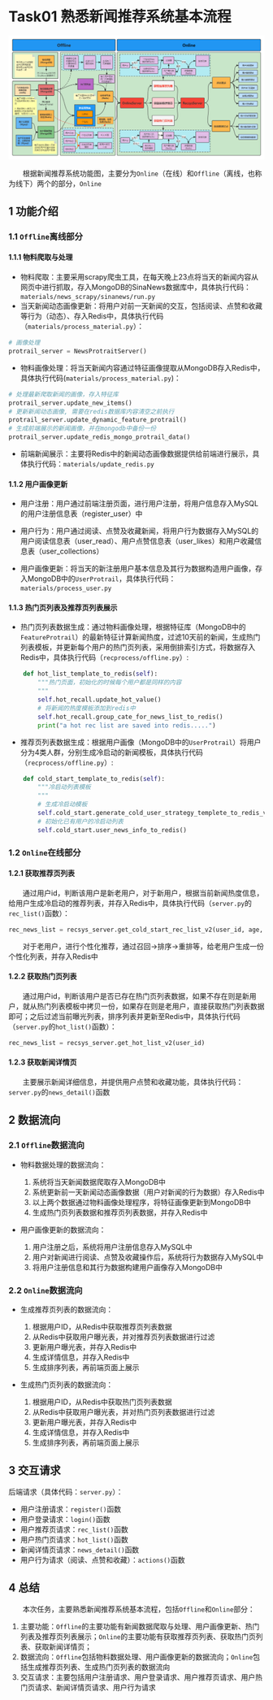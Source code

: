 # Task01 熟悉新闻推荐系统基本流程

![新闻推荐系统功能图](images/news-rec-sys-function-diagram.png)

&emsp;&emsp;根据新闻推荐系统功能图，主要分为`Online`（在线）和`Offline`（离线，也称为线下）两个的部分，`Online`

## 1 功能介绍
### 1.1 `Offline`离线部分

#### 1.1.1 物料爬取与处理
- 物料爬取：主要采用scrapy爬虫工具，在每天晚上23点将当天的新闻内容从网页中进行抓取，存入MongoDB的SinaNews数据库中，具体执行代码：`materials/news_scrapy/sinanews/run.py`
- 当天新闻动态画像更新：将用户对前一天新闻的交互，包括阅读、点赞和收藏等行为（动态）、存入Redis中，具体执行代码（`materials/process_material.py`）：
```python
# 画像处理
protrail_server = NewsProtraitServer()
```

- 物料画像处理：将当天新闻内容通过特征画像提取从MongoDB存入Redis中，具体执行代码(`materials/process_material.py`)：
```python
# 处理最新爬取新闻的画像，存入特征库
protrail_server.update_new_items()
# 更新新闻动态画像, 需要在redis数据库内容清空之前执行
protrail_server.update_dynamic_feature_protrail()
# 生成前端展示的新闻画像，并在mongodb中备份一份
protrail_server.update_redis_mongo_protrail_data()
```

- 前端新闻展示：主要将Redis中的新闻动态画像数据提供给前端进行展示，具体执行代码：`materials/update_redis.py`

#### 1.1.2 用户画像更新
- 用户注册：用户通过前端注册页面，进行用户注册，将用户信息存入MySQL的用户注册信息表（register_user）中

- 用户行为：用户通过阅读、点赞及收藏新闻，将用户行为数据存入MySQL的用户阅读信息表（user_read）、用户点赞信息表（user_likes）和用户收藏信息表（user_collections）

- 用户画像更新：将当天的新注册用户基本信息及其行为数据构造用户画像，存入MongoDB中的`UserProtrail`，具体执行代码：`materials/process_user.py`

#### 1.1.3 热门页列表及推荐页列表展示
- 热门页列表数据生成：通过物料画像处理，根据特征库（MongoDB中的`FeatureProtrail`）的最新特征计算新闻热度，过滤10天前的新闻，生成热门列表模板，并更新每个用户的热门页列表，采用倒排索引方式，将数据存入Redis中，具体执行代码（`recprocess/offline.py`）:
```python
    def hot_list_template_to_redis(self):
        """热门页面，初始化的时候每个用户都是同样的内容
        """
        self.hot_recall.update_hot_value()
        # 将新闻的热度模板添加到redis中
        self.hot_recall.group_cate_for_news_list_to_redis()
        print("a hot rec list are saved into redis.....")
```

- 推荐页列表数据生成：根据用户画像（MongoDB中的`UserProtrail`）将用户分为4类人群，分别生成冷启动的新闻模板，具体执行代码（`recprocess/offline.py`）:
```python
    def cold_start_template_to_redis(self):
        """冷启动列表模板
        """
        # 生成冷启动模板
        self.cold_start.generate_cold_user_strategy_templete_to_redis_v2()
        # 初始化已有用户的冷启动列表
        self.cold_start.user_news_info_to_redis()
```

### 1.2 `Online`在线部分

#### 1.2.1 获取推荐页列表

&emsp;&emsp;通过用户id，判断该用户是新老用户，对于新用户，根据当前新闻热度信息，给用户生成冷启动的推荐列表，并存入Redis中，具体执行代码（`server.py`的`rec_list()`函数）：

```python
rec_news_list = recsys_server.get_cold_start_rec_list_v2(user_id, age, gender)
```

&emsp;&emsp;对于老用户，进行个性化推荐，通过召回→排序→重排等，给老用户生成一份个性化列表，并存入Redis中

#### 1.2.2 获取热门页列表

&emsp;&emsp;通过用户id，判断该用户是否已存在热门页列表数据，如果不存在则是新用户，就从热门列表模板中拷贝一份，如果存在则是老用户，直接获取热门列表数据即可；之后过滤当前曝光列表，排序列表并更新至Redis中，具体执行代码（`server.py`的`hot_list()`函数）：

```python
rec_news_list = recsys_server.get_hot_list_v2(user_id)
```

#### 1.2.3 获取新闻详情页

&emsp;&emsp;主要展示新闻详细信息，并提供用户点赞和收藏功能，具体执行代码：`server.py`的`news_detail()`函数

## 2 数据流向

### 2.1 `Offline`数据流向
- 物料数据处理的数据流向：
  1. 系统将当天新闻数据爬取存入MongoDB中
  2. 系统更新前一天新闻动态画像数据（用户对新闻的行为数据）存入Redis中
  3. 以上两个数据通过物料画像处理程序，将特征画像更新到MongoDB中
  4. 生成热门页列表数据和推荐页列表数据，并存入Redis中

- 用户画像更新的数据流向：
  1. 用户注册之后，系统将用户注册信息存入MySQL中
  2. 用户对新闻进行阅读、点赞及收藏操作后，系统将行为数据存入MySQL中
  3. 将用户注册信息和其行为数据构建用户画像存入MongoDB中 

### 2.2 `Online`数据流向
- 生成推荐页列表的数据流向：
  1. 根据用户ID，从Redis中获取推荐页列表数据
  2. 从Redis中获取用户曝光表，并对推荐页列表数据进行过滤
  3. 更新用户曝光表，并存入Redis中
  4. 生成详情信息，并存入Redis中
  5. 生成排序列表，再前端页面上展示

- 生成热门页列表的数据流向：
  1. 根据用户ID，从Redis中获取热门页列表数据
  2. 从Redis中获取用户曝光表，并对热门页列表数据进行过滤
  3. 更新用户曝光表，并存入Redis中
  4. 生成详情信息，并存入Redis中
  5. 生成排序列表，再前端页面上展示

## 3 交互请求
后端请求（具体代码：`server.py`）：  
- 用户注册请求：`register()`函数
- 用户登录请求：`login()`函数
- 用户推荐页请求：`rec_list()`函数
- 用户热门页请求：`hot_list()`函数
- 新闻详情页请求：`news_detail()`函数
- 用户行为请求（阅读、点赞和收藏）：`actions()`函数

## 4 总结
&emsp;&emsp;本次任务，主要熟悉新闻推荐系统基本流程，包括`Offline`和`Online`部分：
1. 主要功能：`Offline`的主要功能有新闻数据爬取与处理、用户画像更新、热门列表及推荐页列表展示；`Online`的主要功能有获取推荐页列表、获取热门页列表、获取新闻详情页；
2. 数据流向：`Offline`包括物料数据处理、用户画像更新的数据流向；`Online`包括生成推荐页列表、生成热门页列表的数据流向
3. 交互请求：主要包括用户注册请求、用户登录请求、用户推荐页请求、用户热门页请求、新闻详情页请求、用户行为请求